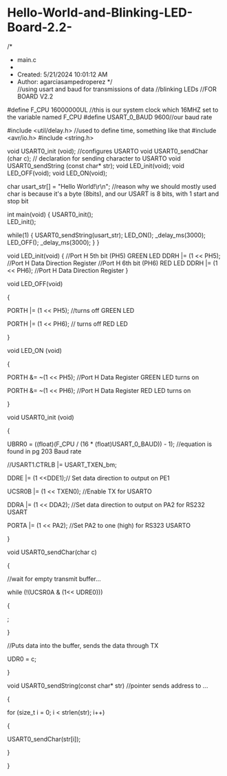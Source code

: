# Hello-World-and-Blinking-LED-Board-2.2-

/* 
 * main.c 
 * 
 * Created: 5/21/2024 10:01:12 AM 
 *  Author: agarciasampedroperez 
 */  
//using usart and baud for transmissions of data 
//blinking LEDs 
//FOR BOARD V2.2 

#define F_CPU 16000000UL //this is our system clock which 16MHZ set to the variable named F_CPU 
#define USART_0_BAUD 9600//our baud rate 

#include <util/delay.h> //used to define time, something like that 
#include <avr/io.h> 
#include <string.h> 

void USART0_init (void); //configures USARTO 
void USART0_sendChar (char c); // declaration for sending character to USARTO 
void USART0_sendString (const char* str); 
void LED_init(void); 
void LED_OFF(void); 
void LED_ON(void); 

char usart_str[] = "Hello World!\r\n"; //reason why we should mostly used char is because it's a byte (8bits), and our USART is 8 bits, with 1 start and stop bit 

int main(void) 
{ 
  USART0_init();  
  LED_init(); 
  
  while(1) 
    { 
        USART0_sendString(usart_str); 
        LED_ON(); 
        _delay_ms(3000); 
        LED_OFF(); 
        _delay_ms(3000); 
    } 
} 

void LED_init(void) 
{ 
  //Port H 5th bit (PH5) GREEN LED 
  DDRH |= (1 << PH5); //Port H Data Direction Register 
  //Port H 6th bit (PH6) RED LED 
  DDRH |= (1 << PH6); //Port H Data Direction Register 
} 

 

void LED_OFF(void) 

{ 

PORTH |= (1 << PH5); //turns off GREEN LED 

PORTH |= (1 << PH6); // turns off RED LED 

} 

 

void LED_ON (void) 

{ 

PORTH &= ~(1 << PH5); //Port H Data Register GREEN LED turns on 

PORTH &= ~(1 << PH6); //Port H Data Register RED LED turns on 

} 

 

void USART0_init (void)  

{ 

UBRR0 = ((float)(F_CPU / (16 * (float)USART_0_BAUD)) - 1); //equation is found in pg 203 Baud rate 

//USART1.CTRLB |= USART_TXEN_bm; 

DDRE |= (1 <<DDE1);// Set data direction to output on PE1 

UCSR0B |= (1 << TXEN0); //Enable TX for USARTO 

 

DDRA |= (1 << DDA2); //Set data direction to output on PA2 for RS232 USART 

PORTA |= (1 << PA2); //Set PA2 to one (high) for RS323 USARTO 

} 

 

void USART0_sendChar(char c) 

{ 

//wait for empty transmit buffer... 

while (!(UCSR0A & (1<< UDRE0))) 

{ 

; 

} 

//Puts data into the buffer, sends the data through TX 

UDR0 = c; 

} 

 

void USART0_sendString(const char* str) //pointer sends address to ...  

{ 

for (size_t i = 0; i < strlen(str); i++)  

{ 

USART0_sendChar(str[i]); 

} 

} 
